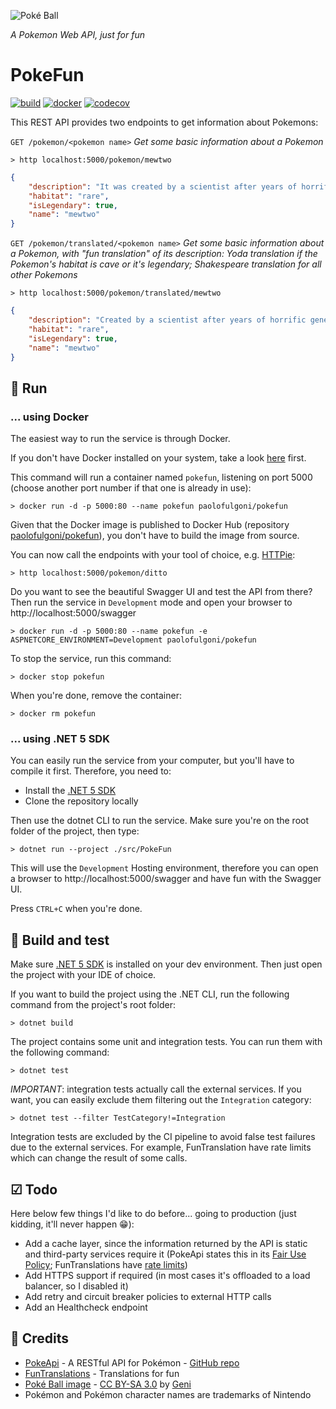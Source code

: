 ![Poké Ball](https://upload.wikimedia.org/wikipedia/commons/thumb/2/23/Pok%C3%A9_Ball.svg/241px-Pok%C3%A9_Ball.svg.png)

_A Pokemon Web API, just for fun_

# PokeFun

[![build](https://github.com/paolofulgoni/pokefun/actions/workflows/build.yml/badge.svg?branch=main)](https://github.com/paolofulgoni/pokefun/actions/workflows/build.yml?query=branch%3Amain)
[![docker](https://github.com/paolofulgoni/pokefun/actions/workflows/docker.yml/badge.svg)](https://github.com/paolofulgoni/pokefun/actions/workflows/docker.yml)
[![codecov](https://codecov.io/gh/paolofulgoni/pokefun/branch/main/graph/badge.svg?token=AWD9PXV1EX)](https://codecov.io/gh/paolofulgoni/pokefun)

This REST API provides two endpoints to get information about Pokemons:

`GET ​/pokemon​/<pokemon name>`
_Get some basic information about a Pokemon_

```
> http localhost:5000/pokemon/mewtwo
```
```json
{
    "description": "It was created by a scientist after years of horrific gene-splicing and DNA-engineering experiments.",
    "habitat": "rare",
    "isLegendary": true,
    "name": "mewtwo"
}
```

`GET ​/pokemon​/translated​/<pokemon name>`
_Get some basic information about a Pokemon, with "fun translation" of its description: Yoda translation if the Pokemon's habitat is cave or it's legendary; Shakespeare translation for all other Pokemons_

```
> http localhost:5000/pokemon/translated/mewtwo
```
```json
{
    "description": "Created by a scientist after years of horrific gene-splicing and dna-engineering experiments, it was.",
    "habitat": "rare",
    "isLegendary": true,
    "name": "mewtwo"
}
```

## 🎠 Run

### ... using Docker

The easiest way to run the service is through Docker.

If you don't have Docker installed on your system, take a look [here](https://docs.docker.com/get-docker/) first.

This command will run a container named `pokefun`, listening on port 5000 (choose another port number if that one is already in use):

```
> docker run -d -p 5000:80 --name pokefun paolofulgoni/pokefun
```

Given that the Docker image is published to Docker Hub (repository [paolofulgoni/pokefun](https://hub.docker.com/repository/docker/paolofulgoni/pokefun)), you don't have to build the image from source.

You can now call the endpoints with your tool of choice, e.g. [HTTPie](https://httpie.io/):

```ah
> http localhost:5000/pokemon/ditto
```

Do you want to see the beautiful Swagger UI and test the API from there? Then run the service in `Development` mode and open your browser to http://localhost:5000/swagger

```
> docker run -d -p 5000:80 --name pokefun -e ASPNETCORE_ENVIRONMENT=Development paolofulgoni/pokefun
```

To stop the service, run this command:

```
> docker stop pokefun
```

When you're done, remove the container:

```
> docker rm pokefun
```

### ... using .NET 5 SDK

You can easily run the service from your computer, but you'll have to compile it first. Therefore, you need to:

* Install the [.NET 5 SDK](https://dotnet.microsoft.com/download/dotnet/5.0)
* Clone the repository locally

Then use the dotnet CLI to run the service. Make sure you're on the root folder of the project, then type:

```
> dotnet run --project ./src/PokeFun
```

This will use the `Development` Hosting environment, therefore you can open a browser to http://localhost:5000/swagger and have fun with the Swagger UI.

Press `CTRL+C` when you're done.

## 🔧 Build and test

Make sure [.NET 5 SDK](https://dotnet.microsoft.com/download/dotnet/5.0) is installed on your dev environment. Then just open the project with your IDE of choice.

If you want to build the project using the .NET CLI, run the following command from the project's root folder:

```
> dotnet build
```

The project contains some unit and integration tests. You can run them with the following command:

```
> dotnet test
```

*IMPORTANT*: integration tests actually call the external services. If you want, you can easily exclude them filtering out the `Integration` category:

```
> dotnet test --filter TestCategory!=Integration
```

Integration tests are excluded by the CI pipeline to avoid false test failures due to the external services. For example, FunTranslation have rate limits which can change the result of some calls.

## ☑ Todo

Here below few things I'd like to do before... going to production (just kidding, it'll never happen 😁):

* Add a cache layer, since the information returned by the API is static and third-party services require it (PokeApi states this in its [Fair Use Policy](https://pokeapi.co/docs/v2#fairuse); FunTranslations have [rate limits](https://funtranslations.com/api/))
* Add HTTPS support if required (in most cases it's offloaded to a load balancer, so I disabled it)
* Add retry and circuit breaker policies to external HTTP calls 
* Add an Healthcheck endpoint

## 🙏 Credits

* [PokeApi](https://pokeapi.co/) - A RESTful API for Pokémon - [GitHub repo](https://github.com/PokeAPI/pokeapi/)
* [FunTranslations](https://funtranslations.com/) - Translations for fun
* [Poké Ball image](https://commons.wikimedia.org/wiki/File:Pok%C3%A9_Ball.svg) - [CC BY-SA 3.0](https://creativecommons.org/licenses/by-sa/3.0/deed.en) by [Geni](https://commons.wikimedia.org/wiki/User:Geni)
* Pokémon and Pokémon character names are trademarks of Nintendo
